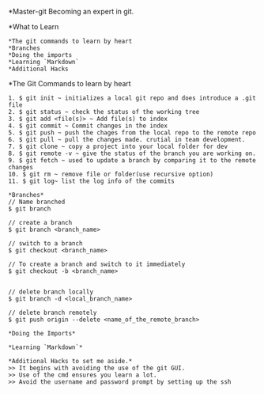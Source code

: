 *Master-git
Becoming an expert in git.

*What to Learn  

    *The git commands to learn by heart
    *Branches
    *Doing the imports
    *Learning `Markdown`
    *Additional Hacks

*The Git Commands to learn by heart
~~~~~~~~~~~~~~~~~~~~~~~~~~~~~~~~~~~~
1. $ git init ~ initializes a local git repo and does introduce a .git file
2. $ git status ~ check the status of the working tree
3. $ git add <file(s)> ~ Add file(s) to index
4. $ git commit ~ Commit changes in the index
5. $ git push ~ push the chages from the local repo to the remote repo
6. $ git pull ~ pull the changes made. crutial in team development.
7. $ git clone ~ copy a project into your local folder for dev 
8. $ git remote -v ~ give the status of the branch you are working on.
9. $ git fetch ~ used to update a branch by comparing it to the remote changes
10. $ git rm ~ remove file or folder(use recursive option)
11. $ git log~ list the log info of the commits

*Branches*
// Name branched
$ git branch

// create a branch
$ git branch <branch_name>

// switch to a branch
$ git checkout <branch_name>

// To create a branch and switch to it immediately
$ git checkout -b <branch_name>


// delete branch locally
$ git branch -d <local_branch_name>

// delete branch remotely
$ git push origin --delete <name_of_the_remote_branch>

*Doing the Imports*

*Learning `Markdown`*

*Additional Hacks to set me aside.*
>> It begins with avoiding the use of the git GUI.
>> Use of the cmd ensures you learn a lot.
>> Avoid the username and password prompt by setting up the ssh
